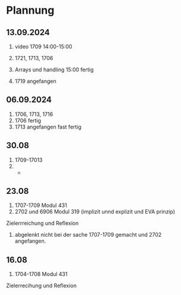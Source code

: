 # Plannung 

## 13.09.2024
1. video 1709 14:00-15:00
2. 1721, 1713, 1706

3. Arrays und handling 15:00 fertig
4. 1719 angefangen

## 06.09.2024
1. 1706, 1713, 1716
2. 1706 fertig
3. 1713 angefangen fast fertig
## 30.08
1. 1709-17013
2. -

## 23.08 
1. 1707-1709 Modul 431
2. 2702 und 6906 Modul 319 (implizit unnd explizit und EVA prinzip)

Zielerrreichung und Reflexion
1. abgelenkt nicht bei der sache 1707-1709 gemacht und 2702 angefangen.

## 16.08 
1. 1704-1708 Modul 431

Zielerrecihung und Reflexion
